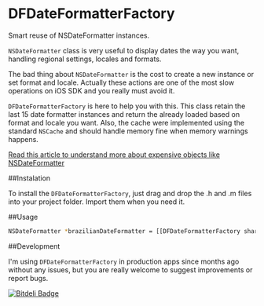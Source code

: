 # DFDateFormatterFactory

Smart reuse of NSDateFormatter instances.

`NSDateFormatter` class is very useful to display dates the way you want, handling regional settings, locales and formats. 

The bad thing about `NSDateFormatter` is the cost to create a new instance or set format and locale. Actually these actions are one of the most slow operations on iOS SDK and you really must avoid it.

`DFDateFormatterFactory` is here to help you with this. This class retain the last 15 date formatter instances and return the already loaded based on format and locale you want. Also, the cache were implemented using the standard `NSCache` and should handle memory fine when memory warnings happens. 


[Read this article to understand more about expensive objects like NSDateFormatter](http://www.raywenderlich.com/31166/25-ios-app-performance-tips-tricks#reuseobjects)


##Instalation

To install the `DFDateFormatterFactory`, just drag and drop the .h and .m files into your project folder. Import them when you need it.


##Usage

```bash
NSDateFormatter *brazilianDateFormatter = [[DFDateFormatterFactory sharedFactory] dateFormatterWithFormat:@"dd/MM/yyyy" andLocaleIdentifier:@"pt-BR"];
```


##Development

I'm using `DFDateFormatterFactory` in production apps since months ago without any issues, but you are really welcome to suggest improvements or report bugs.


[![Bitdeli Badge](https://d2weczhvl823v0.cloudfront.net/DougFischer/dfdateformatterfactory/trend.png)](https://bitdeli.com/free "Bitdeli Badge")

